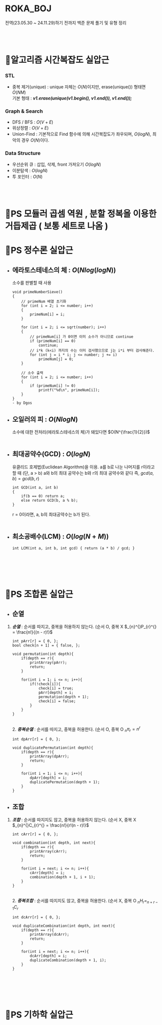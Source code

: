 # ROKA_BOJ
전역(23.05.30 ~ 24.11.29)하기 전까지 백준 문제 풀기 및 유형 정리<br/><br/><br/><br/>

# :rocket:알고리즘 시간복잡도 실압근
### STL
- 중복 제거(unique) : unique 자체는 $O(N)$이지만, erase(unique()) 형태면 $O(NM)$
<br/> 기본 형태 : ***v1.erase(unique(v1.begin(), v1.end()), v1.end());***

### Graph & Search
- DFS / BFS : $O(V + E)$
- 위상정렬 : $O(V + E)$
- Union-Find : 기본적으로 Find 함수에 의해 시간복잡도가 좌우되며, $O(logN)$, 최악의 경우 $O(N)$이다. 

### Data Structure
- 우선순위 큐 : 삽입, 삭제, front 가져오기 $O(logN)$
- 이분탐색 : $O(logN)$
- 투 포인터 : $O(N)$<br/><br/><br/><br/>

# :rocket:PS 모듈러 곱셈 역원 , 분할 정복을 이용한 거듭제곱 ( 보통 세트로 나옴 )

# :rocket:PS 정수론 실압근
- 에라토스테네스의 체 : $O(Nlog(logN))$
    -
    소수를 판별할 때 사용<br/>
    ```
    void primeNumberSieve()
    {
        // primeNum 배열 초기화
        for (int i = 2; i <= number; i++)
        {
            primeNum[i] = i;
        }

        for (int i = 2; i <= sqrt(number); i++)
        {
            // primeNum[i] 가 0이면 이미 소수가 아니므로 continue
            if (primeNum[i] == 0)
                continue;
            // i*k (k<i) 까지의 수는 이미 검사했으므로 j는 i*i 부터 검사해준다.
            for (int j = i * i; j <= number; j += i)
                primeNum[j] = 0;
        }

        // 소수 출력
        for (int i = 2; i <= number; i++)
        {
            if (primeNum[i] != 0)
                printf("%d\n", primeNum[i]);
        }
    }
    - by Dgos
    ```
- 오일러의 피 : $O(NlogN)$
    -
    소수에 대한 전처리(에라토스테네스의 체)가 돼있다면 
    $O(N^{\frac{1}{2}})$<br/><br/>
- 최대공약수(GCD) : $O(logN)$
    -
    유클리드 호제법(Euclidean Algorithm)을 이용. a를 b로 나눈 나머지를 r이라고 할 때 (단, a > b) a와 b의 최대 공약수는 b와 r의 최대 공약수와 같다 즉, $gcd(a, b) = gcd(b, r)$
    ```
    int GCD(int a, int b)
    { 
        if(b == 0) return a;
        else return GCD(b, a % b);
    }
    ```
    r = 0이라면, a, b의 최대공약수는 b가 된다.<br/><br/>

- 최소공배수(LCM) : $O(log(N + M))$
    -
    ```
    int LCM(int a, int b, int gcd) { return (a * b) / gcd; }
    ```
<br/><br/><br/><br/>
# :rocket:PS 조합론 실압근

- 순열
    -
1. ***순열*** : 순서를 따지고, 중복을 허용하지 않는다. (순서 O, 중복 X 
$_{n}^{}P_{r}^{} = \frac{n!}{(n - r)!}$
    ```
    int pArr[r] = { 0, };
    bool check[n + 1] = { false, }; 

    void permutation(int depth){
        if(depth == r){
            printArray(pArr);
            return;
        }
        
        for(int i = 1; i <= n; i++){
            if(!check[i]){
                check[i] = true;
                pArr[depth] = i;
                permutation(depth + 1);
                check[i] = false;
            }
        }
    }
    ```
    <br/>2. ***중복순열*** : 순서를 따지고, 중복을 허용한다. (순서 O, 중복 O
    $_{n}^{}\pi_{r}^{} = n^r$
    ```
    int dpArr[r] = { 0, };

    void duplicatePermutation(int depth){
        if(depth == r){
            printArray(dpArr);
            return;
        }

        for(int i = 1; i <= n; i++){
            dpArr[depth] = i;
            duplicatePermutation(depth + 1);
        }
    }
    ```
- 조합
    -
1. ***조합*** : 순서를 따지지도 않고, 중복을 허용하지 않는다. (순서 X, 중복 X $_{n}^{}C_{r}^{} = \frac{n!}{r!(n - r)!}$
    ```
    int cArr[r] = { 0, };

    void combination(int depth, int next){
        if(depth == r){
            printArray(cArr);
            return;
        }

        for(int i = next; i <= n; i++){
            cArr[depth] = i;
            combination(depth + 1, i + 1);
        }
    }
    ```
    <br/>2. ***중복조합*** : 순서를 따지지도 않고, 중복을 허용한다. (순서 X, 중복 O 
    $_{n}^{}H_{r}^{} = _{n + r - 1}^{}C_{r}^{}$
    ```
    int dcArr[r] = { 0, };

    void duplicateCombination(int depth, int next){
        if(depth == r){
            printArray(dcArr);
            return;
        }

        for(int i = next; i <= n; i++){
            dcArr[depth] = i;
            duplicateCombination(depth + 1, i);
        }
    }
    ```
<br/><br/><br/><br/>
# :rocket:PS 기하학 실압근